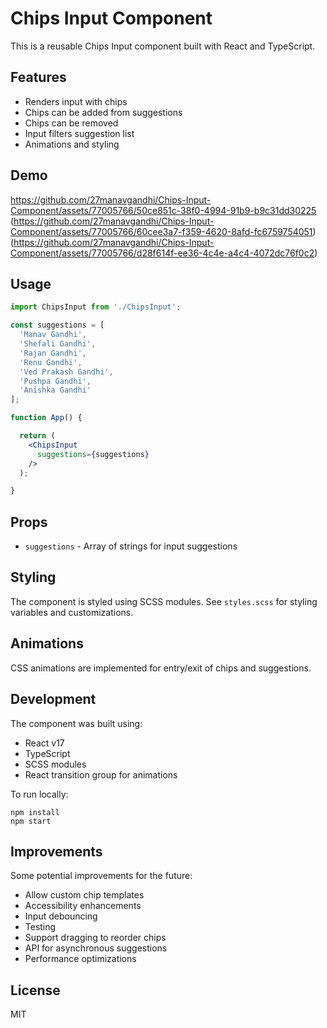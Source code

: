 # Chips Input Component

This is a reusable Chips Input component built with React and TypeScript. 

## Features

- Renders input with chips
- Chips can be added from suggestions
- Chips can be removed 
- Input filters suggestion list 
- Animations and styling

## Demo

 https://github.com/27manavgandhi/Chips-Input-Component/assets/77005766/50ce851c-38f0-4994-91b9-b9c31dd30225
 (https://github.com/27manavgandhi/Chips-Input-Component/assets/77005766/60cee3a7-f359-4620-8afd-fc6759754051)
 (https://github.com/27manavgandhi/Chips-Input-Component/assets/77005766/d28f614f-ee36-4c4e-a4c4-4072dc76f0c2)

 
## Usage

```jsx
import ChipsInput from './ChipsInput';

const suggestions = [
  'Manav Gandhi', 
  'Shefali Gandhi',
  'Rajan Gandhi',
  'Renu Gandhi',
  'Ved Prakash Gandhi',
  'Pushpa Gandhi',
  'Anishka Gandhi'
];

function App() {

  return (
    <ChipsInput 
      suggestions={suggestions}
    />
  );

}
```

## Props

- `suggestions` - Array of strings for input suggestions

## Styling

The component is styled using SCSS modules. See `styles.scss` for styling variables and customizations.

## Animations

CSS animations are implemented for entry/exit of chips and suggestions.

## Development

The component was built using:

- React v17
- TypeScript
- SCSS modules
- React transition group for animations

To run locally:

```
npm install
npm start
```

## Improvements

Some potential improvements for the future:

- Allow custom chip templates
- Accessibility enhancements  
- Input debouncing
- Testing
- Support dragging to reorder chips
- API for asynchronous suggestions
- Performance optimizations

## License

MIT
